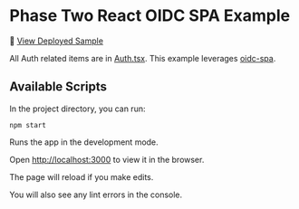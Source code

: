 # Phase Two React OIDC SPA Example

🚀 [View Deployed Sample](https://phasetwo-react-oidcspa-example.vercel.app/)

All Auth related items are in [Auth.tsx]("./src/Auth.tsx"). This example leverages [oidc-spa](https://www.oidc-spa.dev/).

## Available Scripts

In the project directory, you can run:

`npm start`

Runs the app in the development mode.

Open [http://localhost:3000](http://localhost:3000) to view it in the browser.

The page will reload if you make edits.

You will also see any lint errors in the console.
